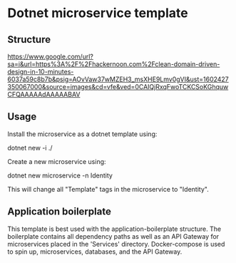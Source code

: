 # Dotnet microservice template

## Structure 

https://www.google.com/url?sa=i&url=https%3A%2F%2Fhackernoon.com%2Fclean-domain-driven-design-in-10-minutes-6037a59c8b7b&psig=AOvVaw37wMZEH3_msXHE9Lmv0gVI&ust=1602427350067000&source=images&cd=vfe&ved=0CAIQjRxqFwoTCKCSoKGhquwCFQAAAAAdAAAAABAV

## Usage

Install the microservice as a dotnet template using:

dotnet new -i ./

Create a new microservice using:

dotnet new microservice -n Identity

This will change all "Template" tags in the microservice to "Identity".

## Application boilerplate

This template is best used with the application-boilerplate structure. The boilerplate contains
all dependency paths as well as an API Gateway for microservices placed in the 'Services' directory.
Docker-compose is used to spin up, microservices, databases, and the API Gateway.
